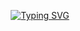 <p align="center"> <a href="https://git.io/typing-svg"> <img src="https://readme-typing-svg.demolab.com?font=Fira+Code&weight=600&size=25&pause=1000&color=ffffff&random=false&width=435&height=40&lines=Ol%C3%A1%2C+eu+sou+Diego+Vinicius!+%E2%98%95%F0%9F%92%BB%F0%9F%8C%9B+%F0%9F%92%BB" alt="Typing SVG"> </a> </p>
